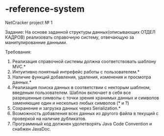 # -reference-system
NetCracker project № 1

Задание:
На основе заданной структуры данных(описывающих ОТДЕЛ КАДРОВ) реализовать справочную систему, отвечающую за манипулированние 
данными.

Требования:
1. Реализация справочной системы должна соответствовать шаблону MVC.*
2. Интуитивно понятный интрефейс работы с пользователем.*
3. Наличие функций добавления, удаления, изменения и просмотра данных.*
4. Реализация поиска данных в соответствии с некторым шаблном, введеным пользователем. Шаблон включает в себя все разрешенные
символы с точки зрения хранимых данных и символов заменяющие один и несколько любых символов (* и ?)
5. Сохранение и загрузка данных через Serialization.*
6. Возможность добавления всех данных из другого файла в текущий с проверкой на наличие дубликатов.
7. Программный код должнен удолетворять Java Code Convention и снабжен JavaDoc.

